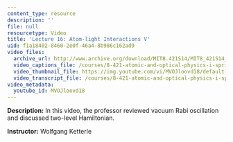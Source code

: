 ```yaml
---
content_type: resource
description: ''
file: null
resourcetype: Video
title: 'Lecture 16: Atom-light Interactions V'
uid: f1a18402-8460-2e0f-46a4-8b986c162ad9
video_files:
  archive_url: http://www.archive.org/download/MIT8.421S14/MIT8_421S14_lec16_300k.mp4
  video_captions_file: /courses/8-421-atomic-and-optical-physics-i-spring-2014/538329a3ba97532b881dc3f574abc18e_MVOJloovd18.vtt
  video_thumbnail_file: https://img.youtube.com/vi/MVOJloovd18/default.jpg
  video_transcript_file: /courses/8-421-atomic-and-optical-physics-i-spring-2014/d2b52e5023cc132108b981be4515d5d9_MVOJloovd18.pdf
video_metadata:
  youtube_id: MVOJloovd18
---
```


**Description:** In this video, the professor reviewed vacuum Rabi oscillation and discussed two-level Hamiltonian.

**Instructor:** Wolfgang Ketterle
